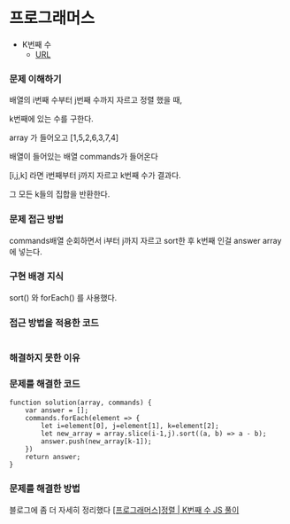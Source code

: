 # 프로그래머스
- K번째 수
  - [URL](https://programmers.co.kr/learn/courses/30/lessons/42748?language=javascript)   

### 문제 이해하기
배열의 i번째 수부터 j번째 수까지 자르고 정렬 했을 때,

k번째에 있는 수를 구한다. 

array 가 들어오고 [1,5,2,6,3,7,4]

배열이 들어있는 배열 commands가 들어온다

[i,j,k] 라면 i번째부터 j까지 자르고 k번째 수가 결과다. 

그 모든 k들의 집합을 반환한다. 

### 문제 접근 방법
commands배열 순회하면서 i부터 j까지 자르고 sort한 후 k번째 인걸 answer array에 넣는다.



### 구현 배경 지식
sort() 와 forEach() 를 사용했다. 

### 접근 방법을 적용한 코드
```
```
### 해결하지 못한 이유

### 문제를 해결한 코드
```
function solution(array, commands) {
    var answer = [];
    commands.forEach(element => {
        let i=element[0], j=element[1], k=element[2];
        let new_array = array.slice(i-1,j).sort((a, b) => a - b);
        answer.push(new_array[k-1]);
    })
    return answer;
}
```

### 문제를 해결한 방법
블로그에 좀 더 자세히 정리했다
[[프로그래머스]정렬 | K번째 수 JS 풀이](https://developer-jeongyeon.tistory.com/47)